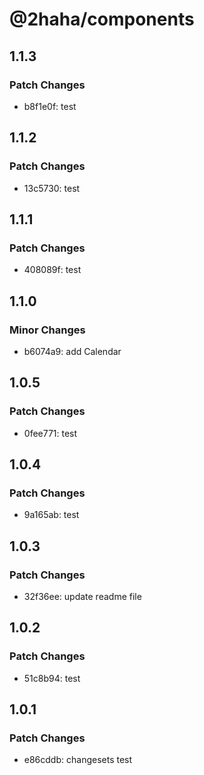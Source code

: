 # @2haha/components

## 1.1.3

### Patch Changes

- b8f1e0f: test

## 1.1.2

### Patch Changes

- 13c5730: test

## 1.1.1

### Patch Changes

- 408089f: test

## 1.1.0

### Minor Changes

- b6074a9: add Calendar

## 1.0.5

### Patch Changes

- 0fee771: test

## 1.0.4

### Patch Changes

- 9a165ab: test

## 1.0.3

### Patch Changes

- 32f36ee: update readme file

## 1.0.2

### Patch Changes

- 51c8b94: test

## 1.0.1

### Patch Changes

- e86cddb: changesets test

